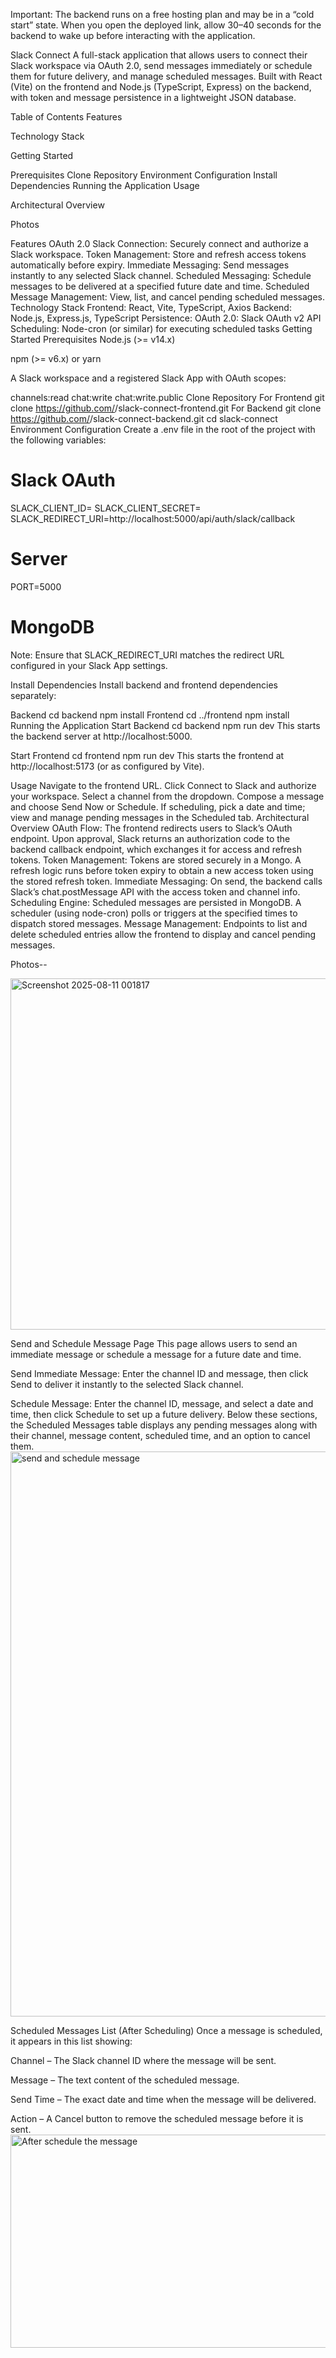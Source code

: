Important: The backend runs on a free hosting plan and may be in a “cold start” state. When you open the deployed link, allow 30–40 seconds for the backend to wake up before interacting with the application.

Slack Connect
A full-stack application that allows users to connect their Slack workspace via OAuth 2.0, send messages immediately or schedule them for future delivery, and manage scheduled messages. Built with React (Vite) on the frontend and Node.js (TypeScript, Express) on the backend, with token and message persistence in a lightweight JSON database.

Table of Contents
Features

Technology Stack

Getting Started

Prerequisites
Clone Repository
Environment Configuration
Install Dependencies
Running the Application
Usage

Architectural Overview

Photos

Features
OAuth 2.0 Slack Connection: Securely connect and authorize a Slack workspace.
Token Management: Store and refresh access tokens automatically before expiry.
Immediate Messaging: Send messages instantly to any selected Slack channel.
Scheduled Messaging: Schedule messages to be delivered at a specified future date and time.
Scheduled Message Management: View, list, and cancel pending scheduled messages.
Technology Stack
Frontend: React, Vite, TypeScript, Axios
Backend: Node.js, Express.js, TypeScript
Persistence: 
OAuth 2.0: Slack OAuth v2 API
Scheduling: Node-cron (or similar) for executing scheduled tasks
Getting Started
Prerequisites
Node.js (>= v14.x)

npm (>= v6.x) or yarn

A Slack workspace and a registered Slack App with OAuth scopes:

channels:read
chat:write
chat:write.public
Clone Repository
For Frontend
git clone https://github.com/<Sagargupta5159>/slack-connect-frontend.git
For Backend
git clone https://github.com/<Sagargupta5159>/slack-connect-backend.git
cd slack-connect
Environment Configuration
Create a .env file in the root of the project with the following variables:

# Slack OAuth
SLACK_CLIENT_ID=<your-slack-client-id>
SLACK_CLIENT_SECRET=<your-slack-client-secret>
SLACK_REDIRECT_URI=http://localhost:5000/api/auth/slack/callback

# Server
PORT=5000

# MongoDB
Note: Ensure that SLACK_REDIRECT_URI matches the redirect URL configured in your Slack App settings.

Install Dependencies
Install backend and frontend dependencies separately:

Backend
cd backend
npm install
Frontend
cd ../frontend
npm install
Running the Application
Start Backend
cd backend
npm run dev
This starts the backend server at http://localhost:5000.

Start Frontend
cd frontend
npm run dev
This starts the frontend at http://localhost:5173 (or as configured by Vite).

Usage
Navigate to the frontend URL.
Click Connect to Slack and authorize your workspace.
Select a channel from the dropdown.
Compose a message and choose Send Now or Schedule.
If scheduling, pick a date and time; view and manage pending messages in the Scheduled tab.
Architectural Overview
OAuth Flow: The frontend redirects users to Slack’s OAuth endpoint. Upon approval, Slack returns an authorization code to the backend callback endpoint, which exchanges it for access and refresh tokens.
Token Management: Tokens are stored securely in a Mongo. A refresh logic runs before token expiry to obtain a new access token using the stored refresh token.
Immediate Messaging: On send, the backend calls Slack’s chat.postMessage API with the access token and channel info.
Scheduling Engine: Scheduled messages are persisted in MongoDB. A scheduler (using node-cron) polls or triggers at the specified times to dispatch stored messages.
Message Management: Endpoints to list and delete scheduled entries allow the frontend to display and cancel pending messages.

Photos--

<img width="1877" height="562" alt="Screenshot 2025-08-11 001817" src="https://github.com/user-attachments/assets/50b30750-752f-476c-8431-523461d7f8be" />


Send and Schedule Message Page
This page allows users to send an immediate message or schedule a message for a future date and time.

Send Immediate Message: Enter the channel ID and message, then click Send to deliver it instantly to the selected Slack channel.

Schedule Message: Enter the channel ID, message, and select a date and time, then click Schedule to set up a future delivery.
Below these sections, the Scheduled Messages table displays any pending messages along with their channel, message content, scheduled time, and an option to cancel them.
<img width="1894" height="904" alt="send and schedule message" src="https://github.com/user-attachments/assets/4c5d1b3f-5fcf-4b62-88cc-60923a9f19f9" />

Scheduled Messages List (After Scheduling)
Once a message is scheduled, it appears in this list showing:

Channel – The Slack channel ID where the message will be sent.

Message – The text content of the scheduled message.

Send Time – The exact date and time when the message will be delivered.

Action – A Cancel button to remove the scheduled message before it is sent.
<img width="1247" height="341" alt="After schedule the message" src="https://github.com/user-attachments/assets/638b09c0-a355-4947-8414-ae9ad3575b37" />
